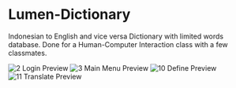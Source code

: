 # Lumen-Dictionary
Indonesian to English and vice versa Dictionary with limited words database. Done for a Human-Computer Interaction class with a few classmates.

![2  Login Preview](https://user-images.githubusercontent.com/54411533/121326713-02143980-c93d-11eb-9166-f0cbc4f100b2.png)
![3  Main Menu Preview](https://user-images.githubusercontent.com/54411533/121326733-050f2a00-c93d-11eb-8d4b-90092d79a2e5.png)
![10  Define Preview](https://user-images.githubusercontent.com/54411533/121326762-0b9da180-c93d-11eb-91a3-6ee98080a4a5.png)
![11  Translate Preview](https://user-images.githubusercontent.com/54411533/121326770-0ccece80-c93d-11eb-9b00-a4a80633506e.png)
